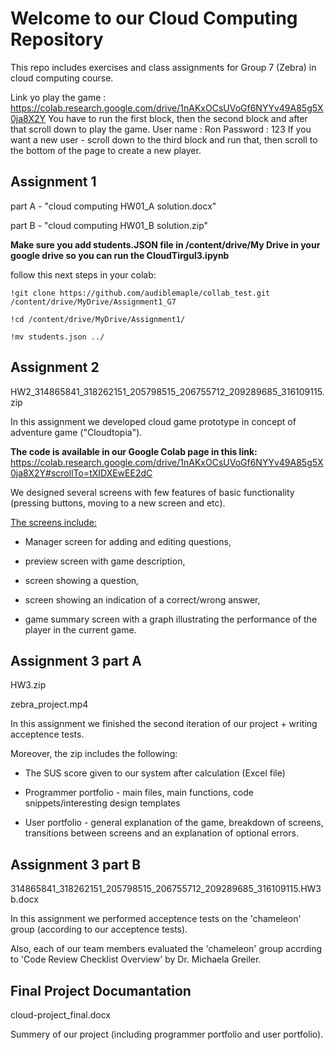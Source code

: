 # Welcome to our Cloud Computing Repository
This repo includes exercises and class assignments for Group 7 (Zebra) in cloud computing course.

Link yo play the game :
https://colab.research.google.com/drive/1nAKxOCsUVoGf6NYYv49A85g5X0ja8X2Y
You have to run the first block, then the second block and after that scroll down to play the game.
User name : Ron 
Password : 123
If you want a new user - scroll down to the third block and run that, then scroll to the bottom of the page to create a new player.

## Assignment 1 
part A - "cloud computing HW01_A solution.docx"

part B - "cloud computing HW01_B solution.zip"

**Make sure you add students.JSON file in /content/drive/My Drive in your google drive so you can run the CloudTirgul3.ipynb** 

follow this next steps in your colab:
```
!git clone https://github.com/audiblemaple/collab_test.git /content/drive/MyDrive/Assignment1_G7

!cd /content/drive/MyDrive/Assignment1/

!mv students.json ../
```

## Assignment 2
HW2_314865841_318262151_205798515_206755712_209289685_316109115.zip

In this assignment we developed cloud game prototype in concept of adventure game ("Cloudtopia").

**The code is available in our Google Colab page in this link:** https://colab.research.google.com/drive/1nAKxOCsUVoGf6NYYv49A85g5X0ja8X2Y#scrollTo=tXIDXEwEE2dC

We designed several screens with few features of basic functionality (pressing buttons, moving to a new screen and etc).

<ins>The screens include:</ins> 
  
* Manager screen for adding and editing questions, 
  
* preview screen with game description, 
  
* screen showing a question, 
  
* screen showing an indication of a correct/wrong answer, 
  
* game summary screen with a graph illustrating the performance of the player in the current game.

## Assignment 3 part A
HW3.zip

zebra_project.mp4

In this assignment we finished the second iteration of our project + writing acceptence tests.

Moreover, the zip includes the following:

* The SUS score given to our system after calculation (Excel file)
  
* Programmer portfolio - main files, main functions, code snippets/interesting design templates

* User portfolio - general explanation of the game, breakdown of screens, transitions between screens and an explanation of optional errors.

## Assignment 3 part B
314865841_318262151_205798515_206755712_209289685_316109115.HW3b.docx

In this assignment we performed acceptence tests on the 'chameleon' group (according to our acceptence tests).

Also, each of our team members evaluated the 'chameleon' group accrding to 'Code Review Checklist Overview' by Dr. Michaela Greiler.

## Final Project Documantation
cloud-project_final.docx

Summery of our project (including programmer portfolio and user portfolio).
